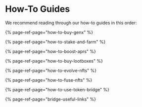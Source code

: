 # How-To Guides

We recommend reading through our how-to guides in this order:

{% page-ref-page="how-to-buy-genx" %}

{% page-ref-page="how-to-stake-and-farm" %}

{% page-ref-page="how-to-boost-aprs" %}

{% page-ref-page="how-to-buy-lootboxes" %}

{% page-ref-page="how-to-evolve-nfts" %}

{% page-ref-page="how-to-fuse-nfts" %}

{% page-ref-page="how-to-use-token-bridge" %}

{% page-ref-page="bridge-useful-links" %}

